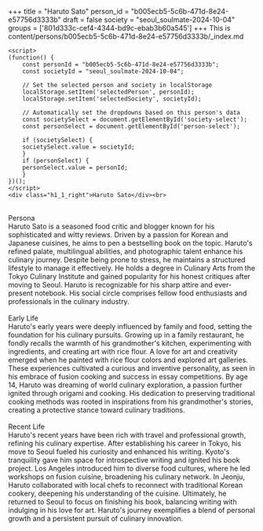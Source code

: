 +++
title = "Haruto Sato"
person_id = "b005ecb5-5c6b-471d-8e24-e57756d3333b"
draft = false
society = "seoul_soulmate-2024-10-04"
groups = ['801d333c-cef4-4344-bd9c-ebab3b60a545']
+++
This is content/persons/b005ecb5-5c6b-471d-8e24-e57756d3333b/_index.md


    <script>
    (function() {
        const personId = "b005ecb5-5c6b-471d-8e24-e57756d3333b";
        const societyId = "seoul_soulmate-2024-10-04";

        // Set the selected person and society in localStorage
        localStorage.setItem('selectedPerson', personId);
        localStorage.setItem('selectedSociety', societyId);

        // Automatically set the dropdowns based on this person's data
        const societySelect = document.getElementById('society-select');
        const personSelect = document.getElementById('person-select');

        if (societySelect) {
        societySelect.value = societyId;
        }
        if (personSelect) {
        personSelect.value = personId;
        }
    })();
    </script>
    <div class="h1_1_right">Haruto Sato</div><br>
<br>
<div class="h2">Persona</div><div class="plain">Haruto Sato is a seasoned food critic and blogger known for his sophisticated and witty reviews. Driven by a passion for Korean and Japanese cuisines, he aims to pen a bestselling book on the topic. Haruto's refined palate, multilingual abilities, and photographic talent enhance his culinary journey. Despite being prone to stress, he maintains a structured lifestyle to manage it effectively. He holds a degree in Culinary Arts from the Tokyo Culinary Institute and gained popularity for his honest critiques after moving to Seoul. Haruto is recognizable for his sharp attire and ever-present notebook. His social circle comprises fellow food enthusiasts and professionals in the culinary industry.</div><br>
<div class="h2">Early Life</div><div class="plain">Haruto's early years were deeply influenced by family and food, setting the foundation for his culinary pursuits. Growing up in a family restaurant, he fondly recalls the warmth of his grandmother's kitchen, experimenting with ingredients, and creating art with rice flour. A love for art and creativity emerged when he painted with rice flour colors and explored art galleries. These experiences cultivated a curious and inventive personality, as seen in his embrace of fusion cooking and success in essay competitions. By age 14, Haruto was dreaming of world culinary exploration, a passion further ignited through origami and cooking. His dedication to preserving traditional cooking methods was rooted in inspirations from his grandmother's stories, creating a protective stance toward culinary traditions.</div><br>
<div class="h2">Recent Life</div><div class="plain">Haruto's recent years have been rich with travel and professional growth, refining his culinary expertise. After establishing his career in Tokyo, his move to Seoul fueled his curiosity and enhanced his writing. Kyoto's tranquility gave him space for introspective writing and ignited his book project. Los Angeles introduced him to diverse food cultures, where he led workshops on fusion cuisine, broadening his culinary network. In Jeonju, Haruto collaborated with local chefs to reconnect with traditional Korean cookery, deepening his understanding of the cuisine. Ultimately, he returned to Seoul to focus on finishing his book, balancing writing with indulging in his love for art. Haruto's journey exemplifies a blend of personal growth and a persistent pursuit of culinary innovation.</div><br>
